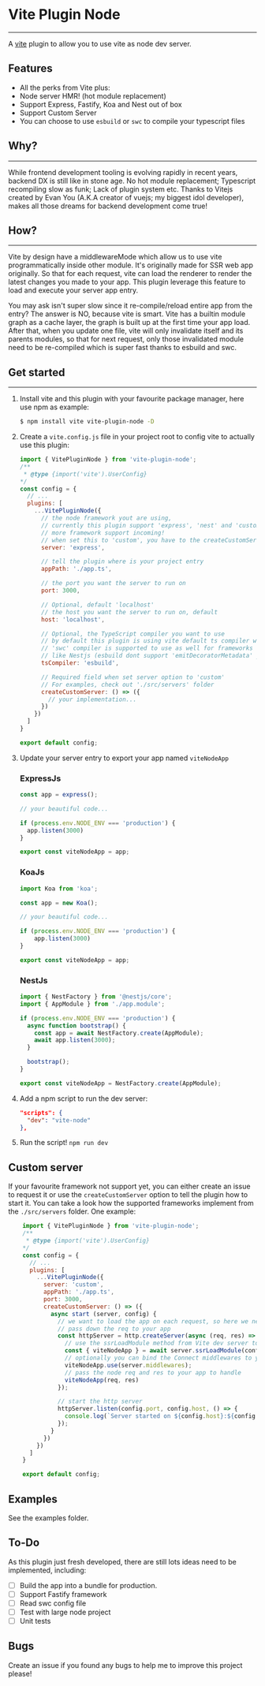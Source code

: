 # Vite Plugin Node
-----

A [vite](https://vitejs.dev/) plugin to allow you to use vite as node dev server.

## Features
- All the perks from Vite plus:
- Node server HMR! (hot module replacement)
- Support Express, Fastify, Koa and Nest out of box
- Support Custom Server
- You can choose to use `esbuild` or `swc` to compile your typescript files

## Why?
---
 While frontend development tooling is evolving rapidly in recent years, backend DX is still like in stone age. No hot module replacement; Typescript recompiling slow as funk; Lack of plugin system etc. Thanks to Vitejs created by Evan You (A.K.A creator of vuejs; my biggest idol developer), makes all those dreams for backend development come true!

## How?
----
Vite by design have a middlewareMode which allow us to use vite programmatically inside other module. It's originally made for SSR web app originally. So that for each request, vite can load the renderer to render the latest changes you made to your app. This plugin leverage this feature to load and execute your server app entry.  
  
You may ask isn't super slow since it re-compile/reload entire app from the entry? The answer is NO, because vite is smart. Vite has a builtin module graph as a cache layer, the graph is built up at the first time your app load. After that, when you update one file, vite will only invalidate itself and its parents modules, so that for next request, only those invalidated module need to be re-compiled which is super fast thanks to esbuild and swc.

## Get started
---
1. Install vite and this plugin with your favourite package manager, here use npm as example:
    ```bash
    $ npm install vite vite-plugin-node -D
    ```
2. Create a `vite.config.js` file in your project root to config vite to actually use this plugin:
    ```js
    import { VitePluginNode } from 'vite-plugin-node';
    /**
     * @type {import('vite').UserConfig}
    */
    const config = {
      // ...
      plugins: [
        ...VitePluginNode({
          // the node framework yout are using, 
          // currently this plugin support 'express', 'nest' and 'custom',
          // more framework support incoming!
          // when set this to 'custom', you have to the createCustomServer option // to tell the plugin how to create/start/... your node server
          server: 'express', 

          // tell the plugin where is your project entry
          appPath: './app.ts',

          // the port you want the server to run on
          port: 3000,

          // Optional, default 'localhost' 
          // the host you want the server to run on, default 
          host: 'localhost',

          // Optional, the TypeScript compiler you want to use
          // by default this plugin is using vite default ts compiler which is esbuild
          // 'swc' compiler is supported to use as well for frameworks
          // like Nestjs (esbuild dont support 'emitDecoratorMetadata' yet)
          tsCompiler: 'esbuild',

          // Required field when set server option to 'custom'
          // For examples, check out './src/servers' folder
          createCustomServer: () => ({
            // your implementation...
          })
        })
      ]
    }

    export default config;

    ```  

3. Update your server entry to export your app named `viteNodeApp`
    ### ExpressJs
    ```ts
    const app = express();

    // your beautiful code...

    if (process.env.NODE_ENV === 'production') {
      app.listen(3000)
    }

    export const viteNodeApp = app;
    ```

    ### KoaJs
    ```ts
    import Koa from 'koa';

    const app = new Koa();
    
    // your beautiful code...

    if (process.env.NODE_ENV === 'production') {
        app.listen(3000)
    }

    export const viteNodeApp = app;
    ```

    ### NestJs
    ```ts
    import { NestFactory } from '@nestjs/core';
    import { AppModule } from './app.module';

    if (process.env.NODE_ENV === 'production') {
      async function bootstrap() {
        const app = await NestFactory.create(AppModule);
        await app.listen(3000);
      }

      bootstrap();
    }

    export const viteNodeApp = NestFactory.create(AppModule);
    ```
4. Add a npm script to run the dev server:
    ```json
    "scripts": {
      "dev": "vite-node"
    },
    ```  

5. Run the script! `npm run dev`

## Custom server
If your favourite framework not support yet, you can either create an issue to request it or use the `createCustomServer` option to tell the plugin how to start it. You can take a look how the supported frameworks implement from the `./src/servers` folder. One example:
```js
    import { VitePluginNode } from 'vite-plugin-node';
    /**
     * @type {import('vite').UserConfig}
    */
    const config = {
      // ...
      plugins: [
        ...VitePluginNode({
          server: 'custom', 
          appPath: './app.ts',
          port: 3000,
          createCustomServer: () => ({
            async start (server, config) {
              // we want to load the app on each request, so here we need a http server to
              // pass down the req to your app
              const httpServer = http.createServer(async (req, res) => {
                // use the ssrLoadModule method from Vite dev server to load the app
                const { viteNodeApp } = await server.ssrLoadModule(config.appPath);
                // optionally you can bind the Connect middlewares to your app 
                viteNodeApp.use(server.middlewares);
                // pass the node req and res to your app to handle
                viteNodeApp(req, res)
              });

              // start the http server
              httpServer.listen(config.port, config.host, () => {
                console.log(`Server started on ${config.host}:${config.port}`);
              });
            }
          })
        })
      ]
    }

    export default config;

```
## Examples
See the examples folder. 

## To-Do
As this plugin just fresh developed, there are still lots ideas need to be implemented, including:  
  - [ ] Build the app into a bundle for production.
  - [ ] Support Fastify framework
  - [ ] Read swc config file
  - [ ] Test with large node project
  - [ ] Unit tests

## Bugs
Create an issue if you found any bugs to help me to improve this project please!

